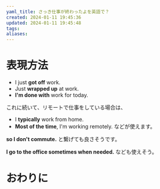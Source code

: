```yaml
---
yaml_title: さっき仕事が終わったよを英語で？
created: 2024-01-11 19:45:36
updated: 2024-01-11 19:45:48
tags: 
aliases:
---
```

# 表現方法
- I just **got off** work.
- Just **wrapped up** at work.
- **I'm done with** work for today.

これに続いて、リモートで仕事をしている場合は、
- I **typically** work from home.
- **Most of the time**, I'm working remotely.
などが使えます。

**so I don't commute.**  と繋げても良さそうです。

**I go to the office sometimes when needed.** なども使えそう。
# おわりに
